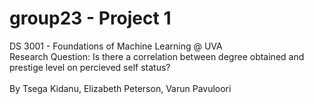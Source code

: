 # group23 - Project 1
DS 3001 - Foundations of Machine Learning @ UVA
<br>
Research Question:
Is there a correlation between degree obtained and prestige level on percieved self status?
<br><br>
By Tsega Kidanu, Elizabeth Peterson, Varun Pavuloori
